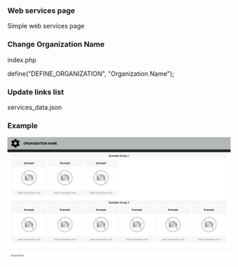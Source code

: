 ### Web services page
Simple web services page

### Change Organization Name
index.php

define("DEFINE_ORGANIZATION", "Organization Name");

### Update links list
services_data.json

### Example
![Example](example.png)
